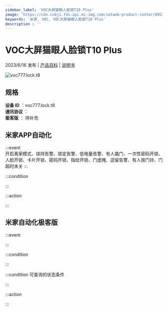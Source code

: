 ```yaml
---
sidebar_label: 'VOC大屏猫眼人脸锁T10 Plus'
image: 'https://cdn.cnbj1.fds.api.mi-img.com/iotweb-product-center/09230288ea259122b6a37fa127ced7c7_1668061925289.png?GalaxyAccessKeyId=AKVGLQWBOVIRQ3XLEW&Expires=9223372036854775807&Signature=1ftg3k8/bbCeVMZxIoaw6fBsHKY='
keywords: '米家, VOC, VOC大屏猫眼人脸锁T10 Plus'
description : ''
---
```

# VOC大屏猫眼人脸锁T10 Plus

2023/6/16 发布 | [产品百科](https://home.mi.com/webapp/content/baike/product/index.html?model=voc777.lock.t8/) | [说明书](https://home.mi.com/views/introduction.html?model=voc777.lock.t8&region=cn)

![voc777.lock.t8](https://cdn.cnbj1.fds.api.mi-img.com/iotweb-product-center/09230288ea259122b6a37fa127ced7c7_1668061925289.png?GalaxyAccessKeyId=AKVGLQWBOVIRQ3XLEW&Expires=9223372036854775807&Signature=1ftg3k8/bbCeVMZxIoaw6fBsHKY=)

## 规格  
> 
**设备 ID** ：voc777.lock.t8  
**通讯协议** ：  
**极客版**  ： 待补充 


## 米家APP自动化  

:::event  
开启离家模式、挟持告警、锁定告警、低电量告警、有人撬门、一次性密码开锁、人脸开锁、卡片开锁、密码开锁、指纹开锁、门虚掩、逗留告警、有人按门铃、门超时未关
:::

:::condition  

:::

:::action   

:::

## 米家自动化极客版  

:::event  

:::

:::condition  

:::

:::condition 可查询的状态条件  

:::

:::action  

:::

        
